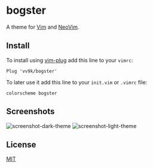 # bogster

A theme for [Vim](https://www.vim.org/) and [NeoVim](https://neovim.io/).

## Install
To install using [vim-plug](https://github.com/junegunn/vim-plug) add this line to your `vimrc`:  
```vim
Plug 'vv9k/bogster'
```

To later use it add this line to your `init.vim` or `.vimrc` file:
```vim
colorscheme bogster
```

## Screenshots

![screenshot-dark-theme](https://raw.githubusercontent.com/vv9k/bogster/master/assets/screen.png)
![screenshot-light-theme](https://raw.githubusercontent.com/vv9k/bogster/master/assets/screen_light.png)

## License
[MIT](https://raw.githubusercontent.com/vv9k/bogster/master/LICENSE)
